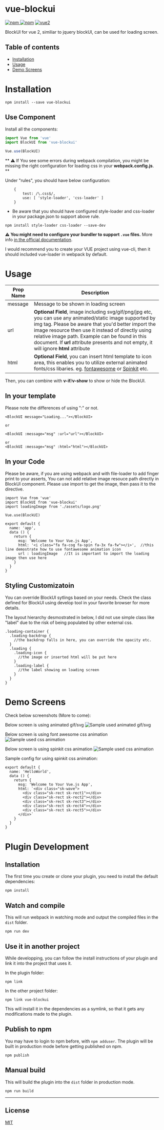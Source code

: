 # vue-blockui

[![npm](https://img.shields.io/npm/v/vue-blockui.svg) ![npm](https://img.shields.io/npm/dm/vue-blockui.svg)](https://www.npmjs.com/package/vue-blockui)
[![vue2](https://img.shields.io/badge/vue-2.x-brightgreen.svg)](https://vuejs.org/)

BlockUI for vue 2, similiar to jquery blockUI, can be used for loading screen.

## Table of contents

- [Installation](#installation)
- [Usage](#usage)
- [Demo Screens](#demo-screens)

# Installation

```
npm install --save vue-blockui
```

## Use Component

Install all the components:

```javascript
import Vue from 'vue'
import BlockUI from 'vue-blockui'

Vue.use(BlockUI)
```


**
⚠️ If You see some errors during webpack compilation, you might be missing the right configuration for loading css in your <b>webpack.config.js</b>.
**

Under "rules", you should have below configuration: 
```
    {
        test: /\.css$/,
        use: [ 'style-loader', 'css-loader' ]
    }
```

* Be aware that you should have configured style-loader and css-loader in your package.json to support above rule.

```
npm install style-loader css-loader --save-dev    
```


**⚠️ You might need to configure your bundler to support `.vue` files.** More info [in the official documentation](https://vuejs.org/v2/guide/single-file-components.html).

I would recommend you to create your VUE project using vue-cli, then it should included vue-loader in webpack by default.

# Usage

| Prop Name  | Description |
| ------------- | ------------- |
| message  | Message to be shown in loading screen  |
| url  | <b>Optional Field</b>, image including svg/gif/png/jpg etc, you can use any animated/static image supported by img tag.  Please be aware that you'd better import the image resource then use it instead of directly using relative image path. Example can be found in this document. If <b>url</b> attribute presents and not empty, it will ignore <b>html</b> attribute|
| html | <b>Optional Field</b>, you can insert html template to icon area, this enables you to utilize external animated fonts/css libaries. eg. [fontawesome](http://fontawesome.io/examples/) or [Spinkit](https://github.com/tobiasahlin/SpinKit) etc. 

Then, you can combine with <b>v-if</b>/<b>v-show</b> to show or hide the BlockUI.

## In your template
Please note the differences of using ":" or not.
```
<BlockUI message="Loading..."></BlockUI>

or

<BlockUI :message="msg" :url="url"></BlockUI>

or
<BlockUI :message="msg" :html="html"></BlockUI>
```

## In your Code
Please be aware, if you are using webpack and with file-loader to add finger print to your asserts,
You can not add relative image resouce path directly in BlockUI component.
Please use import to get the image, then pass it to the directive.
```
import Vue from 'vue'
import BlockUI from 'vue-blockui'
import loadingImage from './assets/logo.png'

Vue.use(BlockUI)

export default {
  name: 'app',
  data () {
    return {
      msg: 'Welcome to Your Vue.js App',
      html: '<i class="fa fa-cog fa-spin fa-3x fa-fw"></i>',  //this line demostrate how to use fontawesome animation icon 
      url : loadingImage   //It is important to import the loading image then use here
    }
  }
}
```

## Styling Customizatoin
You can override BlockUI sytlings based on your needs.
Check the class defined for BlockUI using develop tool in your favorite browser for more details.

The layout hierarchy desmostrated in below, I did not use simple class like "label" due to the risk of being populated by other external css.
```
.loading-container {
  .loading-backdrop {
    //the backdrop falls in here, you can override the opacity etc.
  }
  .loading {
    .loading-icon {
      //the image or inserted html will be put here
    }
    .loading-label {
      //the label showing on loading screen
    }
  }
}

```

# Demo Screens
Check below screenshots (More to come):

Below screen is using animated gif/svg
![Sample used animated gif/svg](https://raw.githubusercontent.com/realdah/vue-blockui/master/samples/sample1.jpg)

Below screen is using font awesome css animation
![Sample used css animation](https://raw.githubusercontent.com/realdah/vue-blockui/master/samples/sample2.png)

Below screen is using spinkit css animation
![Sample used css animation](https://raw.githubusercontent.com/realdah/vue-blockui/master/samples/sample3.png)

Sample config for using spinkit css animation:
```
export default {
  name: 'HelloWorld',
  data () {
    return {
      msg: 'Welcome to Your Vue.js App',
      html: `<div class="sk-wave">
        <div class="sk-rect sk-rect1"></div>
        <div class="sk-rect sk-rect2"></div>
        <div class="sk-rect sk-rect3"></div>
        <div class="sk-rect sk-rect4"></div>
        <div class="sk-rect sk-rect5"></div>
      </div>`
    }
  }
}
```


# Plugin Development

## Installation

The first time you create or clone your plugin, you need to install the default dependencies:

```
npm install
```

## Watch and compile

This will run webpack in watching mode and output the compiled files in the `dist` folder.

```
npm run dev
```

## Use it in another project

While developping, you can follow the install instructions of your plugin and link it into the project that uses it.

In the plugin folder:

```
npm link
```

In the other project folder:

```
npm link vue-blockui
```

This will install it in the dependencies as a symlink, so that it gets any modifications made to the plugin.

## Publish to npm

You may have to login to npm before, with `npm adduser`. The plugin will be built in production mode before getting published on npm.

```
npm publish
```

## Manual build

This will build the plugin into the `dist` folder in production mode.

```
npm run build
```

---

## License

[MIT](http://opensource.org/licenses/MIT)
